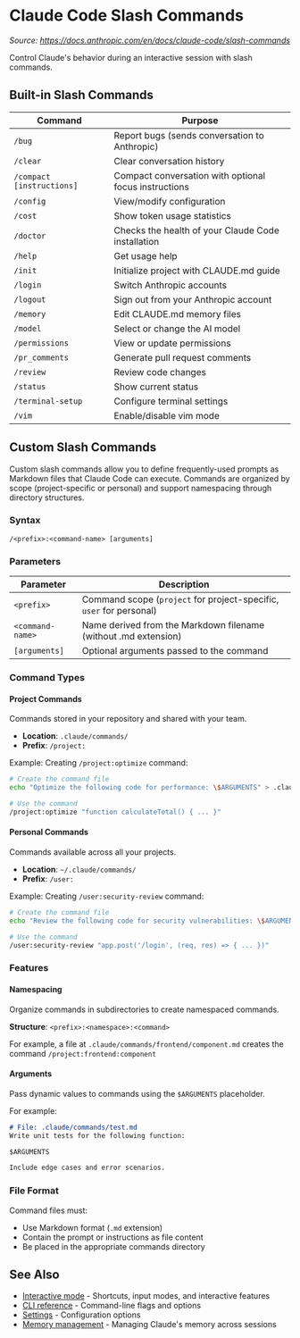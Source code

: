 # Claude Code Slash Commands
*Source: https://docs.anthropic.com/en/docs/claude-code/slash-commands*

Control Claude's behavior during an interactive session with slash commands.

## Built-in Slash Commands

| Command | Purpose |
|---------|---------|
| `/bug` | Report bugs (sends conversation to Anthropic) |
| `/clear` | Clear conversation history |
| `/compact [instructions]` | Compact conversation with optional focus instructions |
| `/config` | View/modify configuration |
| `/cost` | Show token usage statistics |
| `/doctor` | Checks the health of your Claude Code installation |
| `/help` | Get usage help |
| `/init` | Initialize project with CLAUDE.md guide |
| `/login` | Switch Anthropic accounts |
| `/logout` | Sign out from your Anthropic account |
| `/memory` | Edit CLAUDE.md memory files |
| `/model` | Select or change the AI model |
| `/permissions` | View or update permissions |
| `/pr_comments` | Generate pull request comments |
| `/review` | Review code changes |
| `/status` | Show current status |
| `/terminal-setup` | Configure terminal settings |
| `/vim` | Enable/disable vim mode |

## Custom Slash Commands

Custom slash commands allow you to define frequently-used prompts as Markdown files that Claude Code can execute. Commands are organized by scope (project-specific or personal) and support namespacing through directory structures.

### Syntax

```
/<prefix>:<command-name> [arguments]
```

### Parameters

| Parameter | Description |
|-----------|-------------|
| `<prefix>` | Command scope (`project` for project-specific, `user` for personal) |
| `<command-name>` | Name derived from the Markdown filename (without .md extension) |
| `[arguments]` | Optional arguments passed to the command |

### Command Types

#### Project Commands

Commands stored in your repository and shared with your team.

- **Location**: `.claude/commands/`
- **Prefix**: `/project:`

Example: Creating `/project:optimize` command:
```bash
# Create the command file
echo "Optimize the following code for performance: \$ARGUMENTS" > .claude/commands/optimize.md

# Use the command
/project:optimize "function calculateTotal() { ... }"
```

#### Personal Commands

Commands available across all your projects.

- **Location**: `~/.claude/commands/`
- **Prefix**: `/user:`

Example: Creating `/user:security-review` command:
```bash
# Create the command file
echo "Review the following code for security vulnerabilities: \$ARGUMENTS" > ~/.claude/commands/security-review.md

# Use the command
/user:security-review "app.post('/login', (req, res) => { ... })"
```

### Features

#### Namespacing

Organize commands in subdirectories to create namespaced commands.

**Structure**: `<prefix>:<namespace>:<command>`

For example, a file at `.claude/commands/frontend/component.md` creates the command `/project:frontend:component`

#### Arguments

Pass dynamic values to commands using the `$ARGUMENTS` placeholder.

For example:
```markdown
# File: .claude/commands/test.md
Write unit tests for the following function:

$ARGUMENTS

Include edge cases and error scenarios.
```

### File Format

Command files must:
- Use Markdown format (`.md` extension)
- Contain the prompt or instructions as file content
- Be placed in the appropriate commands directory

## See Also

- [Interactive mode](/en/docs/claude-code/interactive-mode) - Shortcuts, input modes, and interactive features
- [CLI reference](/en/docs/claude-code/cli-reference) - Command-line flags and options
- [Settings](/en/docs/claude-code/settings) - Configuration options
- [Memory management](/en/docs/claude-code/memory) - Managing Claude's memory across sessions